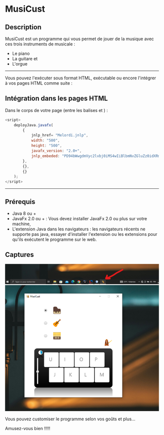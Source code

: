 # MusiCust
## Description
MusiCust est un programme qui vous permet de jouer de la musique 
avec ces trois instruments de musicale :
* Le piano
* La guitare et 
* L'orgue
---

Vous pouvez l'exécuter sous format HTML, exécutable ou encore
l'intégrer à vos pages HTML comme suite :

## Intégration dans les pages HTML
Dans le corps de votre page (entre les balises <body> et </body>) :
```javascript
<sript>
    deployJava.javafx(
        {
            jnlp_href= "Melordi.jnlp",
            width: "500", 
            height: "500", 
            javafx_version: "2.0+", 
            jnlp_embeded: "PD94bWwgdmVyc2lvbj0iMS4wIiBlbmNvZGluZz0idXRmLTgiPz4NCjxqbmxwIHNwZWM9IjYuMCIgeG1sbnM6am"
        },
        {},
        {}
    );
</sript>
```
---
## Prérequis
* Java 8 ou +
* JavaFx 2.0 ou + : Vous devez installer JavaFx 2.0 ou plus sur votre machine,
* L'extension Java dans les navigateurs : les navigateurs récents ne supporte pas java, essayer d'installer l'extension ou les extensions pour qu'ils exécutent le programme sur le web.

## Captures
![Capture d’écran 2025-03-20 232201.png](Capture%20d%E2%80%99%C3%A9cran%202025-03-20%20232201.png)
![Capture d’écran 2025-03-20 232403.png](Capture%20d%E2%80%99%C3%A9cran%202025-03-20%20232403.png)

Vous pouvez customiser le programme selon vos goûts et plus...


Amusez-vous bien !!!!!

